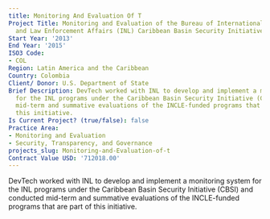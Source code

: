 ```yaml
---
title: Monitoring And Evaluation Of T
Project Title: Monitoring and Evaluation of the Bureau of International Narcotics
  and Law Enforcement Affairs (INL) Caribbean Basin Security Initiative Program (CBSI)
Start Year: '2013'
End Year: '2015'
ISO3 Code:
- COL
Region: Latin America and the Caribbean
Country: Colombia
Client/ Donor: U.S. Department of State
Brief Description: DevTech worked with INL to develop and implement a monitoring system
  for the INL programs under the Caribbean Basin Security Initiative (CBSI) and conducted
  mid-term and summative evaluations of the INCLE-funded programs that are part of
  this initiative.
Is Current Project? (true/false): false
Practice Area:
- Monitoring and Evaluation
- Security, Transparency, and Governance
projects_slug: Monitoring-and-Evaluation-of-t
Contract Value USD: '712018.00'
---
```


DevTech worked with INL to develop and implement a monitoring system for the INL programs under the Caribbean Basin Security Initiative (CBSI) and conducted mid-term and summative evaluations of the INCLE-funded programs that are part of this initiative.